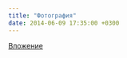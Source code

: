 ```yaml
---
title: "Фотография"
date: 2014-06-09 17:35:00 +0300
---
```



[Вложение](/assets/vk_photos/3/JZDRMZhle2o.jpg)
